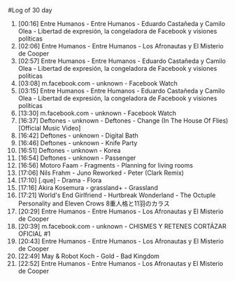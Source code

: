 #Log of 30 day

1. [00:16] Entre Humanos - Entre Humanos - Eduardo Castañeda y Camilo Olea - Libertad de expresión, la congeladora de Facebook y visiones políticas
1. [02:06] Entre Humanos - Entre Humanos - Los Afronautas y El Misterio de Cooper
1. [02:57] Entre Humanos - Entre Humanos - Eduardo Castañeda y Camilo Olea - Libertad de expresión, la congeladora de Facebook y visiones políticas
1. [03:08] m.facebook.com - unknown - Facebook Watch
1. [03:15] Entre Humanos - Entre Humanos - Eduardo Castañeda y Camilo Olea - Libertad de expresión, la congeladora de Facebook y visiones políticas
1. [13:30] m.facebook.com - unknown - Facebook Watch
1. [16:37] Deftones - unknown - Deftones - Change (In The House Of Flies) [Official Music Video]
1. [16:42] Deftones - unknown - Digital Bath
1. [16:46] Deftones - unknown - Knife Party
1. [16:51] Deftones - unknown - Korea
1. [16:54] Deftones - unknown - Passenger
1. [16:56] Motoro Faam - Fragments - Planning for living rooms
1. [17:06] Nils Frahm - Juno Reworked - Peter (Clark Remix)
1. [17:10] [.que] - Drama - Flora
1. [17:16] Akira Kosemura - grassland+ - Grassland
1. [17:21] World's End Girlfriend - Hurtbreak Wonderland - The Octuple Personality and Eleven Crows 8重人格と11羽のカラス
1. [20:29] Entre Humanos - Entre Humanos - Los Afronautas y El Misterio de Cooper
1. [20:39] m.facebook.com - unknown - CHISMES Y RETENES CORTÁZAR OFICIAL #1
1. [20:43] Entre Humanos - Entre Humanos - Los Afronautas y El Misterio de Cooper
1. [22:49] May & Robot Koch - Gold - Bad Kingdom
1. [22:52] Entre Humanos - Entre Humanos - Los Afronautas y El Misterio de Cooper
